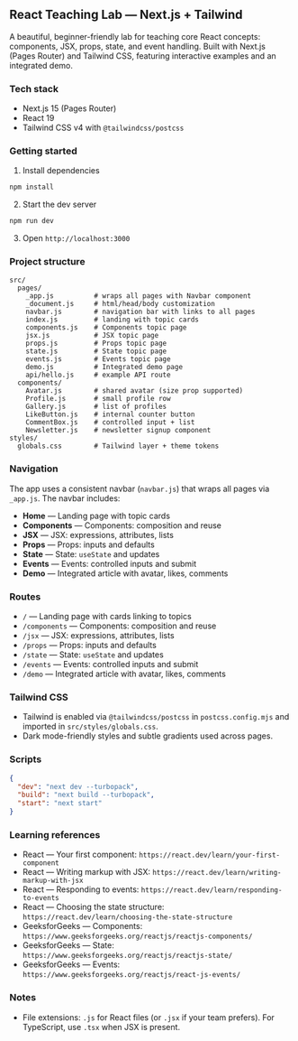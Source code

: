 ## React Teaching Lab — Next.js + Tailwind

A beautiful, beginner-friendly lab for teaching core React concepts: components, JSX, props, state, and event handling. Built with Next.js (Pages Router) and Tailwind CSS, featuring interactive examples and an integrated demo.

### Tech stack
- Next.js 15 (Pages Router)
- React 19
- Tailwind CSS v4 with `@tailwindcss/postcss`

### Getting started
1) Install dependencies
```bash
npm install
```

2) Start the dev server
```bash
npm run dev
```

3) Open `http://localhost:3000`

### Project structure
```text
src/
  pages/
    _app.js          # wraps all pages with Navbar component
    _document.js     # html/head/body customization
    navbar.js        # navigation bar with links to all pages
    index.js         # landing with topic cards
    components.js    # Components topic page
    jsx.js           # JSX topic page
    props.js         # Props topic page
    state.js         # State topic page
    events.js        # Events topic page
    demo.js          # Integrated demo page
    api/hello.js     # example API route
  components/
    Avatar.js        # shared avatar (size prop supported)
    Profile.js       # small profile row
    Gallery.js       # list of profiles
    LikeButton.js    # internal counter button
    CommentBox.js    # controlled input + list
    Newsletter.js    # newsletter signup component
styles/
  globals.css        # Tailwind layer + theme tokens
```

### Navigation
The app uses a consistent navbar (`navbar.js`) that wraps all pages via `_app.js`. The navbar includes:
- **Home** — Landing page with topic cards
- **Components** — Components: composition and reuse
- **JSX** — JSX: expressions, attributes, lists
- **Props** — Props: inputs and defaults
- **State** — State: `useState` and updates
- **Events** — Events: controlled inputs and submit
- **Demo** — Integrated article with avatar, likes, comments

### Routes
- `/` — Landing page with cards linking to topics
- `/components` — Components: composition and reuse
- `/jsx` — JSX: expressions, attributes, lists
- `/props` — Props: inputs and defaults
- `/state` — State: `useState` and updates
- `/events` — Events: controlled inputs and submit
- `/demo` — Integrated article with avatar, likes, comments

### Tailwind CSS
- Tailwind is enabled via `@tailwindcss/postcss` in `postcss.config.mjs` and imported in `src/styles/globals.css`.
- Dark mode-friendly styles and subtle gradients used across pages.

### Scripts
```json
{
  "dev": "next dev --turbopack",
  "build": "next build --turbopack",
  "start": "next start"
}
```

### Learning references
- React — Your first component: `https://react.dev/learn/your-first-component`
- React — Writing markup with JSX: `https://react.dev/learn/writing-markup-with-jsx`
- React — Responding to events: `https://react.dev/learn/responding-to-events`
- React — Choosing the state structure: `https://react.dev/learn/choosing-the-state-structure`
- GeeksforGeeks — Components: `https://www.geeksforgeeks.org/reactjs/reactjs-components/`
- GeeksforGeeks — State: `https://www.geeksforgeeks.org/reactjs/reactjs-state/`
- GeeksforGeeks — Events: `https://www.geeksforgeeks.org/reactjs/react-js-events/`

### Notes
- File extensions: `.js` for React files (or `.jsx` if your team prefers). For TypeScript, use `.tsx` when JSX is present.
